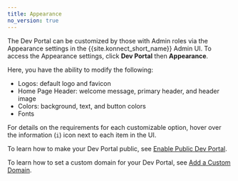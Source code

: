 ```yaml
---
title: Appearance
no_version: true
---
```

<!-- vale off -->
The Dev Portal can be customized by those with Admin roles via the Appearance settings in the {{site.konnect_short_name}} Admin UI. To access the Appearance settings, click **Dev Portal** then **Appearance**.

Here, you have the ability to modify the following:

* Logos: default logo and favicon
* Home Page Header: welcome message, primary header, and header image
* Colors: background, text, and button colors
* Fonts

For details on the requirements for each customizable option, hover over the information (`i`) icon next to each item in the UI.

To learn how to make your Dev Portal public, see [Enable Public Dev Portal](/konnect/legacy/dev-portal/customization/public-portal).

To learn how to set a custom domain for your Dev Portal, see [Add a Custom Domain](/konnect/legacy/dev-portal/customization/custom-domain).
